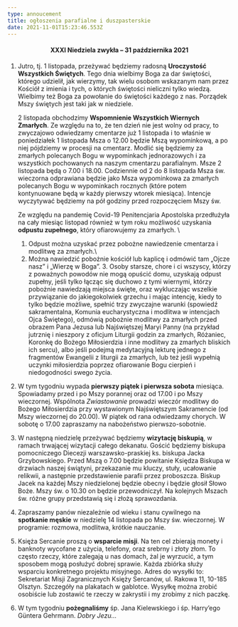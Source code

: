 ```yaml
---
type: annoucement
title: ogłoszenia parafialne i duszpasterskie
date: 2021-11-01T15:23:46.553Z
---
```

<!--StartFragment-->

<h4 style="text-align:center;">XXXI Niedziela zwykła – 31 października 2021</h4>

1. Jutro, tj. 1 listopada, przeżywać będziemy radosną **Uroczystość Wszystkich Świętych**. Tego dnia wielbimy Boga za dar świętości, którego udzielił, jak wierzymy, tak wielu osobom wskazanym nam przez Kościół z imienia i tych, o których świętości nieliczni tylko wiedzą. Wielbimy też Boga za powołanie do świętości każdego z nas. Porządek Mszy świętych jest taki jak w niedziele.

   2 listopada obchodzimy **Wspomnienie Wszystkich Wiernych Zmarłych**. Ze względu na to, że ten dzień nie jest wolny od pracy, to zwyczajowo odwiedzamy cmentarze już 1 listopada i to właśnie w poniedziałek 1 listopada Msza o 12.00 będzie Mszą wypominkową, a po niej pójdziemy w procesji na cmentarz. Modlić się będziemy za zmarłych polecanych Bogu w wypominkach jednorazowych i za wszystkich pochowanych na naszym cmentarzu parafialnym. Msze 2 listopada będą o 7.00 i 18.00. Codziennie od 2 do 8 listopada Msza św. wieczorna odprawiana będzie jako Msza wypominkowa za zmarłych polecanych Bogu w wypominkach rocznych (które potem kontynuowane będą w każdy pierwszy wtorek miesiąca). Intencje wyczytywać będziemy na pół godziny przed rozpoczęciem Mszy św.

   Ze względu na pandemię Covid-19 Penitencjaria Apostolska przedłużyła na cały miesiąc listopad również w tym roku możliwość uzyskania **odpustu zupełnego**, który ofiarowujemy za zmarłych. \
   1. Odpust można uzyskać przez pobożne nawiedzenie cmentarza i modlitwę za zmarłych.\
   2. Można nawiedzić pobożnie kościół lub kaplicę i odmówić tam „Ojcze nasz” i „Wierzę w Boga”. 3. Osoby starsze, chore i ci wszyscy, którzy z poważnych powodów nie mogą opuścić domu, uzyskają odpust zupełny, jeśli tylko łącząc się duchowo z tymi wiernymi, którzy pobożnie nawiedzają miejsca święte, oraz wykluczając wszelkie przywiązanie do jakiegokolwiek grzechu i mając intencję, kiedy to tylko będzie możliwe, spełnić trzy zwyczajne warunki (spowiedź sakramentalna, Komunia eucharystyczna i modlitwa w intencjach Ojca Świętego), odmówią pobożnie modlitwy za zmarłych przed obrazem Pana Jezusa lub Najświętszej Maryi Panny (na przykład jutrznię i nieszpory z oficjum Liturgii godzin za zmarłych, Różaniec, Koronkę do Bożego Miłosierdzia i inne modlitwy za zmarłych bliskich ich sercu), albo jeśli podejmą medytacyjną lekturę jednego z fragmentów Ewangelii z liturgii za zmarłych, lub też jeśli wypełnią uczynki miłosierdzia poprzez ofiarowanie Bogu cierpień i niedogodności swego życia.
2. W tym tygodniu wypada **pierwszy piątek i pierwsza sobota** miesiąca. Spowiadamy przed i po Mszy porannej oraz od 17.00 i po Mszy wieczornej. Wspólnota *Zwiastowanie* prowadzi wieczór modlitwy do Bożego Miłosierdzia przy wystawionym Najświętszym Sakramencie (od Mszy wieczornej do 20.00). W piątek od rana odwiedzamy chorych. W sobotę o 17.00 zapraszamy na nabożeństwo pierwszo-sobotnie.
3. W następną niedzielę przeżywać będziemy **wizytację biskupią**, w ramach trwającej wizytacji całego dekanatu. Gościć będziemy biskupa pomocniczego Diecezji warszawsko-praskiej ks. biskupa Jacka Grzybowskiego. Przed Mszą o 7.00 będzie powitanie Księdza Biskupa w drzwiach naszej świątyni, przekazanie mu kluczy, stuły, ucałowanie relikwii, a następnie przedstawienie parafii przez proboszcza. Biskup Jacek na każdej Mszy niedzielonej będzie obecny i będzie głosił Słowo Boże. Mszy św. o 10.30 on będzie przewodniczył. Na kolejnych Mszach św. różne grupy przedstawią się i złożą sprawozdania. 
4. Zapraszamy panów niezależnie od wieku i stanu cywilnego na **spotkanie męskie** w niedzielę 14 listopada po Mszy św. wieczornej. W programie: rozmowa, modlitwa, krótkie nauczanie.
5. Księża Sercanie proszą o **wsparcie misji**. Na ten cel zbierają monety i banknoty wycofane z użycia, telefony, oraz srebrny i złoty złom. To często rzeczy, które zalegają u nas domach, żal je wyrzucić, a tym sposobem mogą posłużyć dobrej sprawie. Każda zbiórka służy wsparciu konkretnego projektu misyjnego. Adres do wysyłki to: Sekretariat Misji Zagranicznych Księży Sercanów, ul. Rakowa 11, 10-185 Olsztyn. Szczegóły na plakatach w gablotce. Wysyłkę można zrobić osobiście lub zostawić te rzeczy w zakrystii i my zrobimy z nich paczkę.
6. W tym tygodniu **pożegnaliśmy** śp. Jana Kielewskiego i śp. Harry’ego Güntera Gehrmann. *Dobry Jezu…*

<!--EndFragment-->